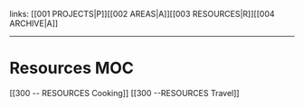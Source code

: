 links: [[001 PROJECTS|P]][[002 AREAS|A]][[003 RESOURCES|R]][[004 ARCHIVE|A]]

---

# Resources MOC

[[300 -- RESOURCES Cooking]]
[[300 --RESOURCES Travel]]
